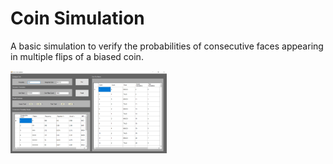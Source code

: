 # Coin Simulation

A basic simulation to verify the probabilities of consecutive faces appearing in multiple flips of a biased coin.


<img src=screenshots/screenshot.png width=250>
